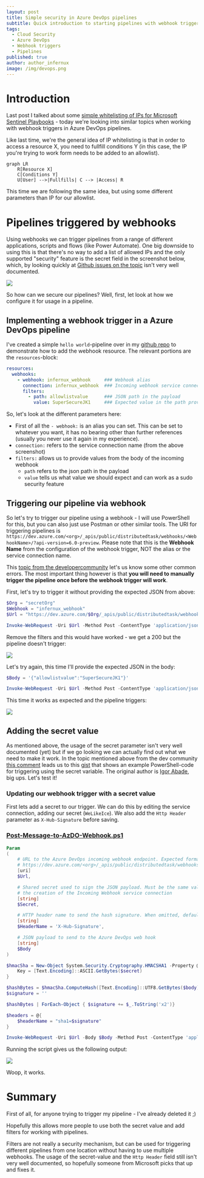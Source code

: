 ```yaml
---
layout: post
title: Simple security in Azure DevOps pipelines
subtitle: Quick introduction to starting pipelines with webhook triggers and (hopefully) making them secure-ish
tags:
  - Cloud Security
  - Azure DevOps
  - Webhook triggers
  - Pipelines
published: true
author: author_infernux
image: /img/devops.png
---
```


# Introduction

Last post I talked about some [simple whitelisting of IPs for Microsoft Sentinel Playbooks](https://www.infernux.no/MicrosoftSentinel-IPAllowlist/) - today we're looking into similar topics when working with webhook triggers in Azure DevOps pipelines.

Like last time, we're the general idea of IP whitelisting is that in order to access a resource X, you need to fullfill conditions Y (in this case, the IP you're trying to work form needs to be added to an allowlist).

```mermaid
graph LR
    R[Resource X]
    C[Conditions Y]
    U[User] -->|Fullfills| C --> |Access| R
```

This time we are following the same idea, but using some different parameters than IP for our allowlist.

# Pipelines triggered by webhooks

Using webhooks we can trigger pipelines from a range of different applications, scripts and flows (like Power Automate). 
One big downside to using this is that there's no way to add a list of allowed IPs and the only supported "security" feature is the secret field in the screenshot below, which, by looking quickly at [Github issues on the topic](https://github.com/MicrosoftDocs/azure-devops-docs/issues/8913) isn't very well documented.

![](/img/IPallowlisting/webhookTrigger.PNG)

So how can we secure our pipelines? Well, first, let look at how we configure it for usage in a pipeline.

## Implementing a webhook trigger in a Azure DevOps pipeline

I've created a simple `hello world`-pipeline over in my [github repo](https://github.com/infernuxmonster/MicrosoftSentinel-Templates/blob/main/webhook_trigger.yml) to demonstrate how to add the webhook resource. The relevant portions are the `resources`-block:

```yaml
resources:
  webhooks:
    - webhook: infernux_webhook     ### Webhook alias
      connection: infernux_webhook  ### Incoming webhook service connection
      filters:
        - path: allowlistvalue      ### JSON path in the payload
          value: SuperSecureJK1     ### Expected value in the path provided
```

So, let's look at the different parameters here:
* First of all the `- webhook:` is an alias you can set. This can be set to whatever you want, it has no bearing other than further references (usually you never use it again in my experience).
* `connection:` refers to the service connection name (from the above screenshot)
* `filters:` allows us to provide values from the body of the incoming webhook
    * `path` refers to the json path in the payload 
    * `value` tells us what value we should expect and can work as a sudo security feature

## Triggering our pipeline via webhook

So let's try to trigger our pipeline using a webhook - I will use PowerShell for this, but you can also just use Postman or other similar tools.
The URI for triggering pipelines is `https://dev.azure.com/<org>/_apis/public/distributedtask/webhooks/<WebhookName>/?api-version=6.0-preview`. 
Please note that this is the **Webhook Name** from the configuration of the webhook trigger, NOT the alias or the service connection name. 

This [topic from the developercommunity](https://developercommunity.visualstudio.com/t/cannot-use-generic-webhook-based-triggers-for-yaml/1135943#T-N1203277) let's us know some other common errors.
The most important thing however is that **you will need to manually trigger the pipeline once before the webhook trigger will work**. 

First, let's try to trigger it without providing the expected JSON from above:

```powershell
$Org = "secretOrg"
$Webhook = "infernux_webhook"
$Url = "https://dev.azure.com/$Org/_apis/public/distributedtask/webhooks/$Webhook/?api-version=6.0-preview"

Invoke-WebRequest -Uri $Url -Method Post -ContentType 'application/json' 
```
Remove the filters and this would have worked - we get a 200 but the pipeline doesn't trigger:

![](/img/IPallowlisting/resultWithoutFilter.PNG)

Let's try again, this time I'll provide the expected JSON in the body:

```powershell
$Body = '{"allowlistvalue":"SuperSecureJK1"}'

Invoke-WebRequest -Uri $Url -Method Post -ContentType 'application/json' 
```

This time it works as expected and the pipeline triggers:

![](/img/IPallowlisting/resultWithFilter.PNG)

## Adding the secret value

As mentioned above, the usage of the secret parameter isn't very well documented (yet) but if we go looking we can actually find out what we need to make it work.
In the topic mentioned above from the dev community [this comment](https://developercommunity.visualstudio.com/t/cannot-use-generic-webhook-based-triggers-for-yaml/1135943#T-N1182958-N1567727) leads us to this [gist](https://gist.github.com/igoravl/41f75084ab0207c56b522b0a6cdf253c) that shows an example PowerShell-code for triggering using the secret variable. The original author is [Igor Abade](https://gist.github.com/igoravl), big ups. Let's test it!

### Updating our webhook trigger with a secret value

First lets add a secret to our trigger. We can do this by editing the service connection, adding our secret (`WeLikeIce`). We also add the `Http Header` parameter as `X-Hub-Signature` before saving.

### [Post-Message-to-AzDO-Webhook.ps1](https://github.com/infernuxmonster/MicrosoftSentinel-Scripts/blob/main/Post-Message-to-AzDO-Webhook.ps1)

```powershell
Param
(
    # URL to the Azure DevOps incoming webhook endpoint. Expected format is 
    # https://dev.azure.com/<org>/_apis/public/distributedtask/webhooks/<svc-trig>/?api-version=6.0-preview. 
    [uri]
    $Url,

    # Shared secret used to sign the JSON payload. Must be the same value supplied during 
    # the creation of the Incoming Webhook service connection
    [string]
    $Secret,

    # HTTP header name to send the hash signature. When omitted, defaults to "X-Hub-Signature"
    [string]
    $HeaderName = 'X-Hub-Signature',

    # JSON payload to send to the Azure DevOps web hook
    [string]
    $Body 
)

$hmacSha = New-Object System.Security.Cryptography.HMACSHA1 -Property @{
    Key = [Text.Encoding]::ASCII.GetBytes($secret)
}

$hashBytes = $hmacSha.ComputeHash([Text.Encoding]::UTF8.GetBytes($body))
$signature = ''

$hashBytes | ForEach-Object { $signature += $_.ToString('x2')}

$headers = @{
    $headerName = "sha1=$signature"
}

Invoke-WebRequest -Uri $Url -Body $Body -Method Post -ContentType 'application/json' -Headers $headers
```

Running the script gives us the following output:

![](/img/IPallowlisting/scriptwithSecret.PNG)

Woop, it works.

# Summary

First of all, for anyone trying to trigger my pipeline - I've already deleted it ;) 

Hopefully this allows more people to use both the secret value and add filters for working with pipelines. 


Filters are not really a security mechanism, but can be used for triggering different pipelines from one location without having to use multiple webhooks.
The usage of the secret-value and the `Http Header` field still isn't very well documented, so hopefully someone from Microsoft picks that up and fixes it.
